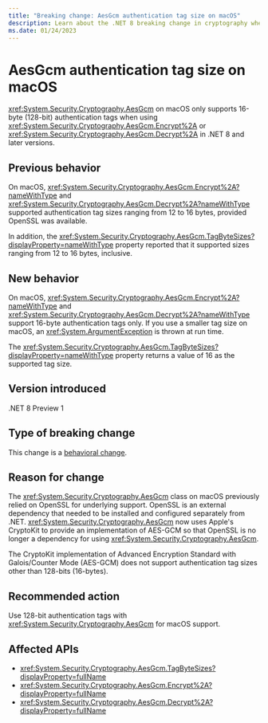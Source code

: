```yaml
---
title: "Breaking change: AesGcm authentication tag size on macOS"
description: Learn about the .NET 8 breaking change in cryptography where AesGcm on macOS only supports 16-byte (128-bit) authentication tags.
ms.date: 01/24/2023
---
```

# AesGcm authentication tag size on macOS

<xref:System.Security.Cryptography.AesGcm> on macOS only supports 16-byte (128-bit) authentication tags when using <xref:System.Security.Cryptography.AesGcm.Encrypt%2A> or <xref:System.Security.Cryptography.AesGcm.Decrypt%2A> in .NET 8 and later versions.

## Previous behavior

On macOS, <xref:System.Security.Cryptography.AesGcm.Encrypt%2A?nameWithType> and <xref:System.Security.Cryptography.AesGcm.Decrypt%2A?nameWithType> supported authentication tag sizes ranging from 12 to 16 bytes, provided OpenSSL was available.

In addition, the <xref:System.Security.Cryptography.AesGcm.TagByteSizes?displayProperty=nameWithType> property reported that it supported sizes ranging from 12 to 16 bytes, inclusive.

## New behavior

On macOS, <xref:System.Security.Cryptography.AesGcm.Encrypt%2A?nameWithType> and <xref:System.Security.Cryptography.AesGcm.Decrypt%2A?nameWithType> support 16-byte authentication tags only. If you use a smaller tag size on macOS, an <xref:System.ArgumentException> is thrown at run time.

The <xref:System.Security.Cryptography.AesGcm.TagByteSizes?displayProperty=nameWithType> property returns a value of 16 as the supported tag size.

## Version introduced

.NET 8 Preview 1

## Type of breaking change

This change is a [behavioral change](../../categories.md#behavioral-change).

## Reason for change

The <xref:System.Security.Cryptography.AesGcm> class on macOS previously relied on OpenSSL for underlying support. OpenSSL is an external dependency that needed to be installed and configured separately from .NET. <xref:System.Security.Cryptography.AesGcm> now uses Apple's CryptoKit to provide an implementation of AES-GCM so that OpenSSL is no longer a dependency for using <xref:System.Security.Cryptography.AesGcm>.

The CryptoKit implementation of Advanced Encryption Standard with Galois/Counter Mode (AES-GCM) does not support authentication tag sizes other than 128-bits (16-bytes).

## Recommended action

Use 128-bit authentication tags with <xref:System.Security.Cryptography.AesGcm> for macOS support.

## Affected APIs

- <xref:System.Security.Cryptography.AesGcm.TagByteSizes?displayProperty=fullName>
- <xref:System.Security.Cryptography.AesGcm.Encrypt%2A?displayProperty=fullName>
- <xref:System.Security.Cryptography.AesGcm.Decrypt%2A?displayProperty=fullName>
